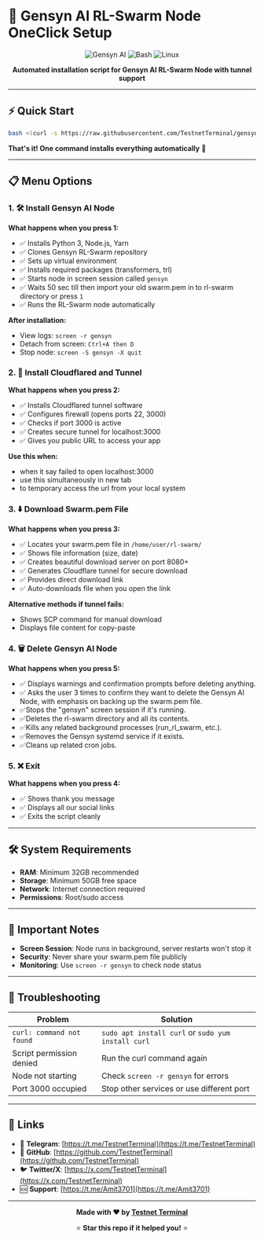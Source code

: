 # 🚀 Gensyn AI RL-Swarm Node OneClick Setup

<div align="center">

![Gensyn AI](https://img.shields.io/badge/Gensyn-AI%20Node-blue?style=for-the-badge)
![Bash](https://img.shields.io/badge/Bash-Script-green?style=for-the-badge)
![Linux](https://img.shields.io/badge/Linux-Compatible-orange?style=for-the-badge)

**Automated installation script for Gensyn AI RL-Swarm Node with tunnel support**

</div>

---

## ⚡ Quick Start

```bash
bash <(curl -s https://raw.githubusercontent.com/TestnetTerminal/gensyn-ai-rl-swarm-guide-one-click/main/setup.sh)
```

**That's it! One command installs everything automatically** 🚀

---

## 📋 Menu Options

### **1. 🛠️ Install Gensyn AI Node**
**What happens when you press 1:**
- ✅ Installs Python 3, Node.js, Yarn
- ✅ Clones Gensyn RL-Swarm repository  
- ✅ Sets up virtual environment
- ✅ Installs required packages (transformers, trl)
- ✅ Starts node in screen session called `gensyn`
- ✅ Waits 50 sec till then import your old swarm.pem in to rl-swarm directory or press `1`  
- ✅ Runs the RL-Swarm node automatically

**After installation:**
- View logs: `screen -r gensyn`
- Detach from screen: `Ctrl+A then D`
- Stop node: `screen -S gensyn -X quit`

### **2. 🛜 Install Cloudflared and Tunnel**
**What happens when you press 2:**
- ✅ Installs Cloudflared tunnel software
- ✅ Configures firewall (opens ports 22, 3000)
- ✅ Checks if port 3000 is active
- ✅ Creates secure tunnel for localhost:3000
- ✅ Gives you public URL to access your app

**Use this when:**
- when it say failed to open localhost:3000
- use this simultaneously in new tab
- to temporary access the url from your local system  

### **3. ⬇️ Download Swarm.pem File**
**What happens when you press 3:**
- ✅ Locates your swarm.pem file in `/home/user/rl-swarm/`
- ✅ Shows file information (size, date)
- ✅ Creates beautiful download server on port 8080+
- ✅ Generates Cloudflare tunnel for secure download
- ✅ Provides direct download link
- ✅ Auto-downloads file when you open the link

**Alternative methods if tunnel fails:**
- Shows SCP command for manual download
- Displays file content for copy-paste

### **4. 🗑️  Delete Gensyn AI Node**
**What happens when you press 5:**

- ✅ Displays warnings and confirmation prompts before deleting anything.
- ✅ Asks the user 3 times to confirm they want to delete the Gensyn AI Node, with emphasis on backing up the swarm.pem file.
- ✅Stops the "gensyn" screen session if it's running.
- ✅Deletes the rl-swarm directory and all its contents.
- ✅Kills any related background processes (run_rl_swarm, etc.).
- ✅Removes the Gensyn systemd service if it exists.
- ✅Cleans up related cron jobs.

### **5. ❌ Exit**
**What happens when you press 4:**
- ✅ Shows thank you message
- ✅ Displays all our social links
- ✅ Exits the script cleanly

---

## 🛠️ System Requirements

- **RAM**: Minimum 32GB recommended
- **Storage**: Minimum 50GB free space
- **Network**: Internet connection required
- **Permissions**: Root/sudo access

---

## 🚨 Important Notes

- **Screen Session**: Node runs in background, server restarts won't stop it
- **Security**: Never share your swarm.pem file publicly
- **Monitoring**: Use `screen -r gensyn` to check node status

---

## 🐛 Troubleshooting

| Problem | Solution |
|---------|----------|
| `curl: command not found` | `sudo apt install curl` or `sudo yum install curl` |
| Script permission denied | Run the curl command again |
| Node not starting | Check `screen -r gensyn` for errors |
| Port 3000 occupied | Stop other services or use different port |

---

## 🔗 Links

- 📱 **Telegram**: [https://t.me/TestnetTerminal](https://t.me/TestnetTerminal)
- 🐙 **GitHub**: [https://github.com/TestnetTerminal](https://github.com/TestnetTerminal)
- 🐦 **Twitter/X**: [https://x.com/TestnetTerminal](https://x.com/TestnetTerminal)
- 🆘 **Support**: [https://t.me/Amit3701](https://t.me/Amit3701)

---

<div align="center">

**Made with ❤️ by [Testnet Terminal](https://t.me/TestnetTerminal)**

⭐ **Star this repo if it helped you!** ⭐

</div>
